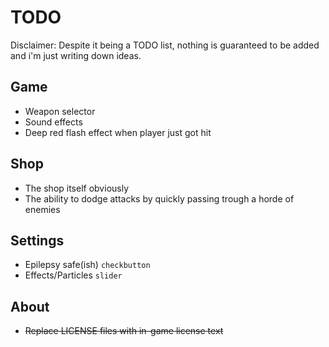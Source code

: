# TODO

Disclaimer: Despite it being a TODO list, nothing is guaranteed to be added and i'm just writing down ideas. 

## Game
- Weapon selector
- Sound effects
- Deep red flash effect when player just got hit

## Shop
- The shop itself obviously
- The ability to dodge attacks by quickly passing trough a horde of enemies

## Settings
- Epilepsy safe(ish) `checkbutton`
- Effects/Particles `slider`

## About
- ~~Replace LICENSE files with in-game license text~~